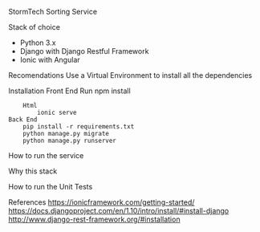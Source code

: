 StormTech Sorting Service

Stack of choice

- Python 3.x
- Django with Django Restful Framework
- Ionic with Angular

Recomendations
	Use a Virtual Environment to install all the dependencies

Installation
	Front End
		Run npm install
		
		Html
			ionic serve	
	Back End
		pip install -r requirements.txt
		python manage.py migrate
		python manage.py runserver

How to run the service

Why this stack

How to run the Unit Tests

References 
https://ionicframework.com/getting-started/
https://docs.djangoproject.com/en/1.10/intro/install/#install-django
http://www.django-rest-framework.org/#installation
